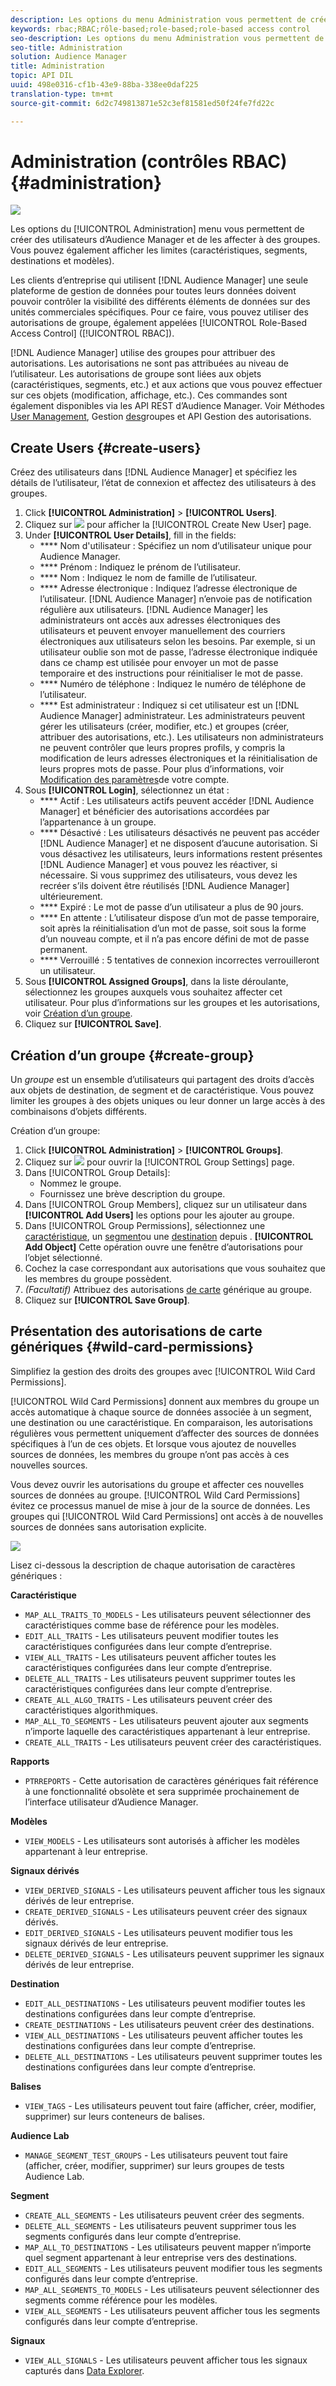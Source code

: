 ```yaml
---
description: Les options du menu Administration vous permettent de créer des utilisateurs d’Audience Manager et de les affecter à des groupes. Vous pouvez également afficher les limites (caractéristiques, segments, destinations et modèles).
keywords: rbac;RBAC;rôle-based;role-based;role-based access control
seo-description: Les options du menu Administration vous permettent de créer des utilisateurs d’Audience Manager et de les affecter à des groupes. Vous pouvez également afficher les limites (caractéristiques, segments, destinations et modèles).
seo-title: Administration
solution: Audience Manager
title: Administration
topic: API DIL
uuid: 498e0316-cf1b-43e9-88ba-338ee0daf225
translation-type: tm+mt
source-git-commit: 6d2c749813871e52c3ef81581ed50f24fe7fd22c

---
```



# Administration (contrôles RBAC) {#administration}

![](assets/rbac-controls.png)

Les options du [!UICONTROL Administration] menu vous permettent de créer des utilisateurs d’Audience Manager et de les affecter à des groupes. Vous pouvez également afficher les limites (caractéristiques, segments, destinations et modèles).

Les clients d’entreprise qui utilisent [!DNL Audience Manager] une seule plateforme de gestion de données pour toutes leurs données doivent pouvoir contrôler la visibilité des différents éléments de données sur des unités commerciales spécifiques. Pour ce faire, vous pouvez utiliser des autorisations de groupe, également appelées [!UICONTROL Role-Based Access Control] ([!UICONTROL RBAC]).

[!DNL Audience Manager] utilise des groupes pour attribuer des autorisations. Les autorisations ne sont pas attribuées au niveau de l’utilisateur. Les autorisations de groupe sont liées aux objets (caractéristiques, segments, etc.) et aux actions que vous pouvez effectuer sur ces objets (modification, affichage, etc.). Ces commandes sont également disponibles via les API REST d’Audience Manager. Voir Méthodes [User Management](/help/using/api/rest-api-main/aam-api-user-group-permission/aam-api-user.md), Gestion [des](/help/using/api/rest-api-main/aam-api-user-group-permission/aam-api-group.md)groupes et API Gestion des [](/help/using/api/rest-api-main/aam-api-user-group-permission/aam-api-permissions.md) autorisations.

## Create Users {#create-users}

<!-- t_create_users.xml -->

Créez des utilisateurs dans [!DNL Audience Manager] et spécifiez les détails de l’utilisateur, l’état de connexion et affectez des utilisateurs à des groupes.

1. Click **[!UICONTROL Administration]** &gt; **[!UICONTROL Users]**.
1. Cliquez sur ![](assets/icon_add.png) pour afficher la [!UICONTROL Create New User] page.
1. Under **[!UICONTROL User Details]**, fill in the fields:
   * **** Nom d'utilisateur : Spécifiez un nom d’utilisateur unique pour Audience Manager.
   * **** Prénom : Indiquez le prénom de l’utilisateur.
   * **** Nom : Indiquez le nom de famille de l’utilisateur.
   * **** Adresse électronique : Indiquez l’adresse électronique de l’utilisateur. [!DNL Audience Manager] n’envoie pas de notification régulière aux utilisateurs. [!DNL Audience Manager] les administrateurs ont accès aux adresses électroniques des utilisateurs et peuvent envoyer manuellement des courriers électroniques aux utilisateurs selon les besoins. Par exemple, si un utilisateur oublie son mot de passe, l’adresse électronique indiquée dans ce champ est utilisée pour envoyer un mot de passe temporaire et des instructions pour réinitialiser le mot de passe.
   * **** Numéro de téléphone : Indiquez le numéro de téléphone de l’utilisateur.
   * **** Est administrateur : Indiquez si cet utilisateur est un [!DNL Audience Manager] administrateur. Les administrateurs peuvent gérer les utilisateurs (créer, modifier, etc.) et groupes (créer, attribuer des autorisations, etc.). Les utilisateurs non administrateurs ne peuvent contrôler que leurs propres profils, y compris la modification de leurs adresses électroniques et la réinitialisation de leurs propres mots de passe. Pour plus d’informations, voir [Modification des paramètres](../../features/administration/edit-account-settings.md)de votre compte.
1. Sous **[!UICONTROL Login]**, sélectionnez un état :
   * **** Actif :  Les utilisateurs actifs peuvent accéder [!DNL Audience Manager] et bénéficier des autorisations accordées par l’appartenance à un groupe.
   * **** Désactivé :  Les utilisateurs désactivés ne peuvent pas accéder [!DNL Audience Manager] et ne disposent d’aucune autorisation. Si vous désactivez les utilisateurs, leurs informations restent présentes [!DNL Audience Manager] et vous pouvez les réactiver, si nécessaire. Si vous supprimez des utilisateurs, vous devez les recréer s’ils doivent être réutilisés [!DNL Audience Manager] ultérieurement.
   * **** Expiré : Le mot de passe d’un utilisateur a plus de 90 jours.
   * **** En attente : L’utilisateur dispose d’un mot de passe temporaire, soit après la réinitialisation d’un mot de passe, soit sous la forme d’un nouveau compte, et il n’a pas encore défini de mot de passe permanent.
   * **** Verrouillé : 5 tentatives de connexion incorrectes verrouilleront un utilisateur.
1. Sous **[!UICONTROL Assigned Groups]**, dans la liste déroulante, sélectionnez les groupes auxquels vous souhaitez affecter cet utilisateur.
Pour plus d’informations sur les groupes et les autorisations, voir [Création d’un groupe](../../features/administration/administration-overview.md#create-group).
1. Cliquez sur **[!UICONTROL Save]**.

## Création d’un groupe {#create-group}

Un *groupe* est un ensemble d’utilisateurs qui partagent des droits d’accès aux objets de destination, de segment et de caractéristique. Vous pouvez limiter les groupes à des objets uniques ou leur donner un large accès à des combinaisons d’objets différents.

<!-- t_create_groups.xml -->

Création d’un groupe:

1. Click **[!UICONTROL Administration]** &gt; **[!UICONTROL Groups]**.
1. Cliquez sur ![](assets/icon_add.png) pour ouvrir la [!UICONTROL Group Settings] page.
1. Dans [!UICONTROL Group Details]:
   * Nommez le groupe.
   * Fournissez une brève description du groupe.
1. Dans [!UICONTROL Group Members], cliquez sur un utilisateur dans **[!UICONTROL Add Users]** les options pour les ajouter au groupe.
1. Dans [!UICONTROL Group Permissions], sélectionnez une [caractéristique](../../features/traits/trait-details-page.md), un [segment](../../features/segments/segments-purpose.md)ou une [destination](../../features/destinations/destinations.md) depuis .
**[!UICONTROL Add Object]**
Cette opération ouvre une fenêtre d’autorisations pour l’objet sélectionné.
1. Cochez la case correspondant aux autorisations que vous souhaitez que les membres du groupe possèdent.
1. *(Facultatif)* Attribuez des autorisations [de carte](../../features/administration/administration-overview.md#wild-card-permissions) générique au groupe.
1. Cliquez sur **[!UICONTROL Save Group]**.

## Présentation des autorisations de carte génériques {#wild-card-permissions}

Simplifiez la gestion des droits des groupes avec [!UICONTROL Wild Card Permissions].

<!-- c_wildcard_permissions.xml -->

[!UICONTROL Wild Card Permissions] donnent aux membres du groupe un accès automatique à chaque source de données associée à un segment, une destination ou une caractéristique. En comparaison, les autorisations régulières vous permettent uniquement d’affecter des sources de données spécifiques à l’un de ces objets. Et lorsque vous ajoutez de nouvelles sources de données, les membres du groupe n’ont pas accès à ces nouvelles sources.

Vous devez ouvrir les autorisations du groupe et affecter ces nouvelles sources de données au groupe. [!UICONTROL Wild Card Permissions] évitez ce processus manuel de mise à jour de la source de données. Les groupes qui [!UICONTROL Wild Card Permissions] ont accès à de nouvelles sources de données sans autorisation explicite.

![](assets/wild-card.png)

Lisez ci-dessous la description de chaque autorisation de caractères génériques :

**Caractéristique**

* `MAP_ALL_TRAITS_TO_MODELS` - Les utilisateurs peuvent sélectionner des caractéristiques comme base de référence pour les modèles.
* `EDIT_ALL_TRAITS` - Les utilisateurs peuvent modifier toutes les caractéristiques configurées dans leur compte d’entreprise.
* `VIEW_ALL_TRAITS` - Les utilisateurs peuvent afficher toutes les caractéristiques configurées dans leur compte d’entreprise.
* `DELETE_ALL_TRAITS` - Les utilisateurs peuvent supprimer toutes les caractéristiques configurées dans leur compte d’entreprise.
* `CREATE_ALL_ALGO_TRAITS` - Les utilisateurs peuvent créer des caractéristiques algorithmiques.
* `MAP_ALL_TO_SEGMENTS` - Les utilisateurs peuvent ajouter aux segments n’importe laquelle des caractéristiques appartenant à leur entreprise.
* `CREATE_ALL_TRAITS` - Les utilisateurs peuvent créer des caractéristiques.

**Rapports**

* `PTRREPORTS` - Cette autorisation de caractères génériques fait référence à une fonctionnalité obsolète et sera supprimée prochainement de l’interface utilisateur d’Audience Manager.

**Modèles**

* `VIEW_MODELS` - Les utilisateurs sont autorisés à afficher les modèles appartenant à leur entreprise.

**Signaux dérivés**

* `VIEW_DERIVED_SIGNALS` - Les utilisateurs peuvent afficher tous les signaux dérivés de leur entreprise.
* `CREATE_DERIVED_SIGNALS` - Les utilisateurs peuvent créer des signaux dérivés.
* `EDIT_DERIVED_SIGNALS` - Les utilisateurs peuvent modifier tous les signaux dérivés de leur entreprise.
* `DELETE_DERIVED_SIGNALS` - Les utilisateurs peuvent supprimer les signaux dérivés de leur entreprise.

**Destination**

* `EDIT_ALL_DESTINATIONS` - Les utilisateurs peuvent modifier toutes les destinations configurées dans leur compte d’entreprise.
* `CREATE_DESTINATIONS` - Les utilisateurs peuvent créer des destinations.
* `VIEW_ALL_DESTINATIONS` - Les utilisateurs peuvent afficher toutes les destinations configurées dans leur compte d’entreprise.
* `DELETE_ALL_DESTINATIONS` - Les utilisateurs peuvent supprimer toutes les destinations configurées dans leur compte d’entreprise.

**Balises**

* `VIEW_TAGS` - Les utilisateurs peuvent tout faire (afficher, créer, modifier, supprimer) sur leurs conteneurs de balises.

**Audience Lab**

* `MANAGE_SEGMENT_TEST_GROUPS` - Les utilisateurs peuvent tout faire (afficher, créer, modifier, supprimer) sur leurs groupes de tests Audience Lab.

**Segment**

* `CREATE_ALL_SEGMENTS` - Les utilisateurs peuvent créer des segments.
* `DELETE_ALL_SEGMENTS` - Les utilisateurs peuvent supprimer tous les segments configurés dans leur compte d’entreprise.
* `MAP_ALL_TO_DESTINATIONS` - Les utilisateurs peuvent mapper n’importe quel segment appartenant à leur entreprise vers des destinations.
* `EDIT_ALL_SEGMENTS` - Les utilisateurs peuvent modifier tous les segments configurés dans leur compte d’entreprise.
* `MAP_ALL_SEGMENTS_TO_MODELS` - Les utilisateurs peuvent sélectionner des segments comme référence pour les modèles.
* `VIEW_ALL_SEGMENTS` - Les utilisateurs peuvent afficher tous les segments configurés dans leur compte d’entreprise.

**Signaux**

* `VIEW_ALL_SIGNALS` - Les utilisateurs peuvent afficher tous les signaux capturés dans [Data Explorer](/help/using/features/data-explorer/data-explorer-overview.md).